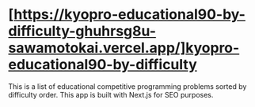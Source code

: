 # [https://kyopro-educational90-by-difficulty-ghuhrsg8u-sawamotokai.vercel.app/]kyopro-educational90-by-difficulty
This is a list of educational competitive programming problems sorted by difficulty order.
This app is built with Next.js for SEO purposes.
